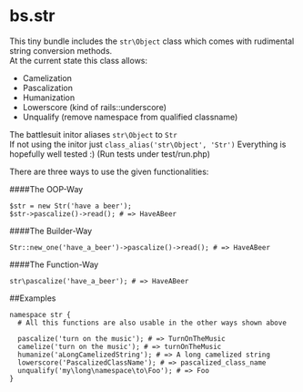 bs.str
======

This tiny bundle includes the `str\Object` class which comes with rudimental string conversion methods.  
At the current state this class allows:
 
* Camelization
* Pascalization
* Humanization
* Lowerscore (kind of rails::underscore)
* Unqualify (remove namespace from qualified classname)

The battlesuit initor aliases `str\Object` to `Str`  
If not using the initor just `class_alias('str\Object', 'Str')`
Everything is hopefully well tested :) (Run tests under test/run.php)

There are three ways to use the given functionalities:

####The OOP-Way

    $str = new Str('have a beer');
    $str->pascalize()->read(); # => HaveABeer
    
####The Builder-Way

    Str::new_one('have_a_beer')->pascalize()->read(); # => HaveABeer
    
####The Function-Way

    str\pascalize('have_a_beer'); # => HaveABeer
    
##Examples

    namespace str {
      # All this functions are also usable in the other ways shown above

      pascalize('turn on the music'); # => TurnOnTheMusic
      camelize('turn on the music'); # => turnOnTheMusic
      humanize('aLongCamelizedString'); # => A long camelized string
      lowerscore('PascalizedClassName'); # => pascalized_class_name
      unqualify('my\long\namespace\to\Foo'); # => Foo
    }
